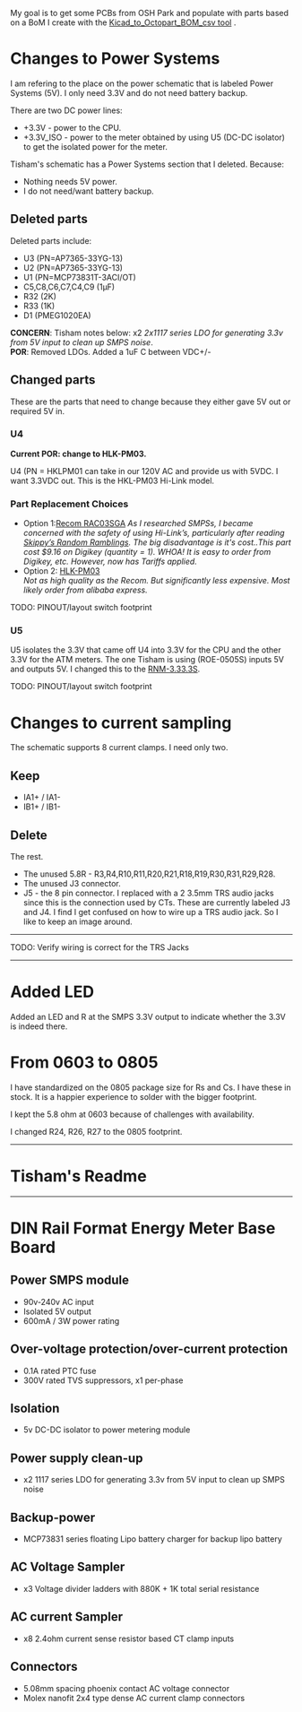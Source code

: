 My goal is to get some PCBs from OSH Park and populate with parts based on a BoM I create with the [Kicad_to_Octopart_BOM_csv tool](https://github.com/BitKnitting/Kicad_to_Octopart_BOM_csv) .

# Changes to Power Systems
I am refering to the place on the power schematic that is labeled Power Systems (5V).  I only need 3.3V and do not need battery backup.  

There are two DC power lines:  
* +3.3V - power to the CPU.
* +3.3V_ISO - power to the meter obtained by using U5 (DC-DC isolator) to get the isolated power for the meter.

Tisham's schematic has a Power Systems section that I deleted.  Because:
* Nothing needs 5V power.
* I do not need/want battery backup.
## Deleted parts
Deleted parts include:
* U3 (PN=AP7365-33YG-13)
* U2 (PN=AP7365-33YG-13)
* U1 (PN=MCP73831T-3ACI/OT)
* C5,C8,C6,C7,C4,C9 (1µF)
* R32 (2K)
* R33 (1K)
* D1 (PMEG1020EA)

__CONCERN__:  Tisham notes below: x2 _2x1117 series LDO for generating 3.3v from 5V input to clean up SMPS noise_.  
__POR__: Removed LDOs.  Added a 1uF C between VDC+/-

## Changed parts
These are the parts that need to change because they either gave 5V out or required 5V in.
### U4
__Current POR: change to HLK-PM03.__ 

U4 (PN = HKLPM01 can take in our 120V AC and provide us with 5VDC.  I want 3.3VDC out.  This is the HKL-PM03 Hi-Link model.
### Part Replacement Choices
* Option 1:[Recom RAC03SGA](https://www.recom-power.com/pdf/Powerline-AC-DC/RAC03-GA.pdf)
_As I researched SMPSs, I became concerned with the safety of using Hi-Link’s, particularly after reading [Skippy’s Random Ramblings](https://skippy.org.uk/quick-look-at-the-hlk-pm01/).  The big disadvantage is it's cost..This part cost $9.16 on Digikey (quantity = 1).  WHOA! It is easy to order from Digikey, etc.  However, now has Tariffs applied._
* Option 2: [HLK-PM03](https://www.google.com/search?q=Hi-link+HLK-PM03+AC-DC+220V+to+3.3V&rlz=1C5CHFA_enUS815US815&source=univ&tbm=shop&tbo=u&sa=X&ved=0ahUKEwi24sif4IbhAhWWvZ4KHTSDAB8QsxgILQ&biw=1239&bih=550)  
_Not as high quality as the Recom.  But significantly less expensive.  Most likely order from alibaba express._

TODO: PINOUT/layout switch footprint

### U5
U5 isolates the 3.3V that came off U4 into 3.3V for the CPU and the other 3.3V for the ATM meters.  The one Tisham is using (ROE-0505S) inputs 5V and outputs 5V.  I changed this to the [RNM-3.33.3S](https://datasheet.octopart.com/RNM-3.33.3S-Recom-Power-datasheet-17725523.pdf).

TODO: PINOUT/layout switch footprint
# Changes to current sampling
The schematic supports 8 current clamps.  I need only two.
## Keep
* IA1+ / IA1-
* IB1+ / IB1-
## Delete
The rest.
* The unused 5.8R - R3,R4,R10,R11,R20,R21,R18,R19,R30,R31,R29,R28.
* The unused J3 connector.
* J5 - the 8 pin connector.  I replaced with a 2 3.5mm TRS audio jacks since this is the connection used by CTs.  These are currently labeled J3 and J4.  I find I get confused on how to wire up a TRS audio jack. So I like to keep an image around.


********
TODO: Verify wiring is correct for the TRS Jacks
********
# Added LED
Added an LED and R at the SMPS 3.3V output to indicate whether the 3.3V is indeed there.
# From 0603 to 0805
I have standardized on the 0805 package size for Rs and Cs.  I have these in stock.  It is a happier experience to solder with the bigger footprint.

I kept the 5.8 ohm at 0603 because of challenges with availability.

I changed R24, R26, R27 to the 0805 footprint.



************************************************************
# Tisham's Readme
************************************************************
# DIN Rail Format Energy Meter Base Board
## Power SMPS module
- 90v-240v AC input
- Isolated 5V output
- 600mA / 3W power rating

## Over-voltage protection/over-current protection
- 0.1A rated PTC fuse
- 300V rated TVS suppressors, x1 per-phase

## Isolation
- 5v DC-DC isolator to power metering module

## Power supply clean-up
- x2 1117 series LDO for generating 3.3v from 5V input to clean up SMPS noise

## Backup-power
- MCP73831 series floating Lipo battery charger for backup lipo battery

## AC Voltage Sampler
- x3 Voltage divider ladders with 880K + 1K total serial resistance

## AC current Sampler
- x8 2.4ohm current sense resistor based CT clamp inputs

## Connectors
- 5.08mm spacing phoenix contact AC voltage connector
- Molex nanofit 2x4 type dense AC current clamp connectors